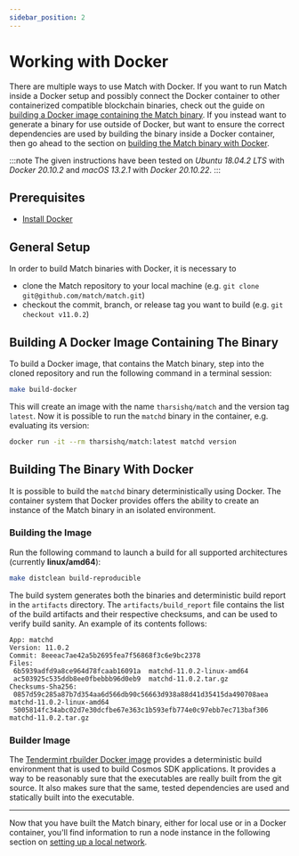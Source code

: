 ```yaml
---
sidebar_position: 2
---
```


# Working with Docker

There are multiple ways to use Match with Docker.
If you want to run Match inside a Docker setup and possibly connect the Docker container
to other containerized compatible blockchain binaries, check out the guide on
[building a Docker image containing the Match binary](#building-a-docker-image-containing-the-binary).
If you instead want to generate a binary for use outside of Docker,
but want to ensure the correct dependencies are used by building the binary inside a Docker container,
then go ahead to the section on [building the Match binary with Docker](#building-the-binary-with-docker).

:::note
The given instructions have been tested on *Ubuntu 18.04.2 LTS* with *Docker 20.10.2* and *macOS 13.2.1* with *Docker 20.10.22*.
:::

## Prerequisites

- [Install Docker](https://docs.docker.com/get-docker/)

## General Setup

In order to build Match binaries with Docker, it is necessary to

- clone the Match repository to your local machine (e.g. `git clone git@github.com/match/match.git`)
- checkout the commit, branch, or release tag you want to build (e.g. `git checkout v11.0.2`)

## Building A Docker Image Containing The Binary

To build a Docker image, that contains the Match binary,
step into the cloned repository and run the following command in a terminal session:

```bash
make build-docker
```

This will create an image with the name `tharsishq/match` and the version tag `latest`.
Now it is possible to run the `matchd` binary in the container, e.g. evaluating its version:

```bash
docker run -it --rm tharsishq/match:latest matchd version
```

## Building The Binary With Docker

It is possible to build the `matchd` binary deterministically using Docker.
The container system that Docker provides offers the ability
to create an instance of the Match binary in an isolated environment.

### Building the Image

Run the following command to launch a build for all supported architectures (currently **linux/amd64**):

```bash
make distclean build-reproducible
```

The build system generates both the binaries and deterministic build report in the `artifacts` directory.
The `artifacts/build_report` file contains the list of the build artifacts and their respective checksums,
and can be used to verify build sanity. An example of its contents follows:

```
App: matchd
Version: 11.0.2
Commit: 8eeeac7ae42a5b2695fea7f56868f3c6e9bc2378
Files:
 6b5939adfd9a8ce964d78fcaab16091a  matchd-11.0.2-linux-amd64
 ac503925c535ddb8ee0fbebbb96d0eb9  matchd-11.0.2.tar.gz
Checksums-Sha256:
 0857d59c285a87b7d354aa6d566db90c56663d938a88d41d35415da490708aea  matchd-11.0.2-linux-amd64
 5005814fc34abc02d7e30dcfbe67e363c1b593efb774e0c97ebb7ec713baf306  matchd-11.0.2.tar.gz
```

### Builder Image

The [Tendermint rbuilder Docker image](https://github.com/tendermint/images/tree/master/rbuilder)
provides a deterministic build environment that is used to build Cosmos SDK applications.
It provides a way to be reasonably sure that the executables are really built from the git source.
It also makes sure that the same, tested dependencies are used and statically built into the executable.

----

Now that you have built the Match binary, either for local use or in a Docker container,
you'll find information to run a node instance in the following section
on [setting up a local network](./single-node.md).